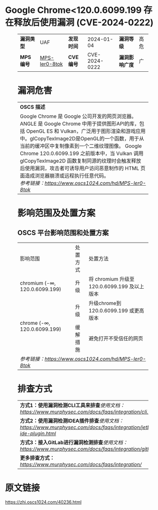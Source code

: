 # Google Chrome<120.0.6099.199 存在释放后使用漏洞 (CVE-2024-0222)
<figure class="wp-block-table">
    <table>
        <tbody>
        <tr>
            <td><strong>漏洞类型</strong></td>
            <td>UAF</td>
            <td><strong>发现时间</strong></td>
            <td>2024-01-04</td>
            <td><strong>漏洞等级</strong></td>
            <td>高危</td>
        </tr>
        <tr>
            <td><strong>MPS编号</strong></td>
            <td><a href="https://www.oscs1024.com/hd/MPS-ler0-8tok">MPS-ler0-8tok</a></td>
            <td><strong>CVE编号</strong></td>
            <td>CVE-2024-0222</td>
            <td><strong>漏洞影响广度</strong></td>
            <td>广</td>
        </tr>
        </tbody>
    </table>
</figure>


<figure class="wp-block-table">
    <h1 class="wp-block-heading">漏洞危害</h1>
    <table>
        <tbody>
        <tr>
            <td><strong>OSCS 描述</strong></td>
        </tr>
        <tr>
            <td>Google Chrome 是 Google 公司开发的网页浏览器。ANGLE 是 Google Chrome 中用于提供图形API的库，包括 OpenGL ES 和 Vulkan，广泛用于图形渲染和游戏应用中。glCopyTexImage2D是OpenGL的一个函数，用于从当前的缓冲区中复制像素到一个二维纹理图像。
Google Chrome 120.0.6099.199 之前版本中，当 Vulkan 调用 glCopyTexImage2D 函数复制同源的纹理时会触发释放后使用漏洞，攻击者可诱导用户访问恶意制作的 HTML 页面造成浏览器崩溃或远程执行任意代码。<br><em>参考链接：<a
                    href="https://www.oscs1024.com/hd/MPS-ler0-8tok">https://www.oscs1024.com/hd/MPS-ler0-8tok</a></em>
            </td>
        </tr>
        </tbody>
    </table>
</figure>


<figure class="wp-block-table alignleft">
    <h1 class="wp-block-heading">影响范围及处置方案</h1>
    <h2 class="wp-block-heading"><strong>OSCS</strong> <strong>平台影响范围和处置方案</strong></h2>
    <table>
        <tbody>
        <tr>
            <td>影响范围</td>
            <td>处置方式</td>
            <td>处置方法</td>
        </tr>
        <tr><td rowspan="1">chromium (-∞, 120.0.6099.199)</td><td>升级</td><td>将 chromium 升级至 120.0.6099.199 及以上版本</td></tr><tr><td rowspan="2">chrome (-∞, 120.0.6099.199)</td><td>升级</td><td>升级chrome到 120.0.6099.199 或更高版本</td></tr><tr><td>缓解措施</td><td>避免打开不受信任的网页</td></tr>
        <tr>
            <td colspan="3"><em>参考链接：</em><em><a
                    href="https://www.oscs1024.com/hd/MPS-ler0-8tok">https://www.oscs1024.com/hd/MPS-ler0-8tok</a></em></td>
        </tr>
        </tbody>
    </table>
</figure>


<figure class="wp-block-table">
    <h1 class="wp-block-heading">排查方式</h1>
    <table>
        <tbody>
        <tr>
            <td><strong>方式1：使用漏洞检测CLI工具来排查</strong><em>使用文档：<a
                    href="https://www.murphysec.com/docs/faqs/integration/cli.html">https://www.murphysec.com/docs/faqs/integration/cli.html</a></em>
            </td>
        </tr>
        <tr>
            <td><strong>方式2：使用漏洞检测IDEA插件排查</strong><em>使用文档：<a
                    href="https://www.murphysec.com/docs/faqs/integration/jetbrains-ide-plugin.html">https://www.murphysec.com/docs/faqs/integration/jetbrains-ide-plugin.html</a></em>
            </td>
        </tr>
        <tr>
            <td><strong>方式3：接入GitLab进行漏洞检测排查</strong><em>使用文档：<a
                    href="https://www.murphysec.com/docs/faqs/integration/gitlab.html">https://www.murphysec.com/docs/faqs/integration/gitlab.html</a></em>
            </td>
        </tr>
        <tr>
            <td><strong>更多排查方式：</strong><em><a
                    href="https://www.murphysec.com/docs/faqs/integration/">https://www.murphysec.com/docs/faqs/integration/</a></em>
            </td>
        </tr>
        </tbody>
    </table>
</figure>
<h1>原文链接</h1>
<p><a href="https://zhi.oscs1024.com/40236.html">https://zhi.oscs1024.com/40236.html</a></p>